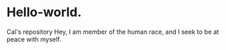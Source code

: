 # Hello-world.
Cal's repository
Hey, I am member of the human race, and I seek to be at peace with myself.
